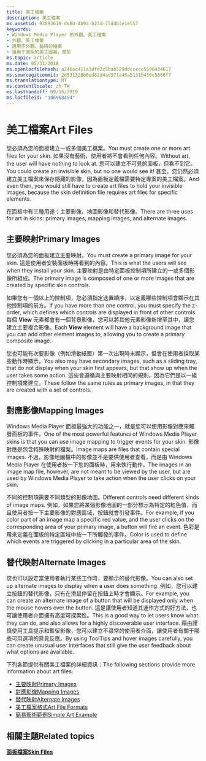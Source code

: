 ```yaml
---
title: 美工檔案
description: 美工檔案
ms.assetid: 93893610-de8d-4b9a-b23d-75ddb3e1e557
keywords:
- Windows Media Player 的外觀、美工檔案
- 外觀、美工檔案
- 適用于外觀、藝術的檔案
- 適用于面板的美工圖案，關於
ms.topic: article
ms.date: 05/31/2018
ms.openlocfilehash: a246ac411a3dfe2c5bab529ddcccce5596434617
ms.sourcegitcommit: 2d531328b6ed82d4ad971a45a5131b430c5866f7
ms.translationtype: MT
ms.contentlocale: zh-TW
ms.lasthandoff: 09/16/2019
ms.locfileid: "106968454"
---
```

# <a name="art-files"></a><span data-ttu-id="b321e-107">美工檔案</span><span class="sxs-lookup"><span data-stu-id="b321e-107">Art Files</span></span>

<span data-ttu-id="b321e-108">您必須為您的面板建立一或多個美工檔案。</span><span class="sxs-lookup"><span data-stu-id="b321e-108">You must create one or more art files for your skin.</span></span> <span data-ttu-id="b321e-109">如果沒有藝術，使用者將不會看到任何內容。</span><span class="sxs-lookup"><span data-stu-id="b321e-109">Without art, the user will have nothing to look at.</span></span> <span data-ttu-id="b321e-110">您可以建立不可見的面板，但看不到它。</span><span class="sxs-lookup"><span data-stu-id="b321e-110">You could create an invisible skin, but no one would see it!</span></span> <span data-ttu-id="b321e-111">甚至，您仍然必須建立美工檔案來保存隱藏的影像，因為面板定義檔需要特定專案的美工檔案。</span><span class="sxs-lookup"><span data-stu-id="b321e-111">And even then, you would still have to create art files to hold your invisible images, because the skin definition file requires art files for specific elements.</span></span>

<span data-ttu-id="b321e-112">在面板中有三種用途：主要影像、地圖影像和替代影像。</span><span class="sxs-lookup"><span data-stu-id="b321e-112">There are three uses for art in skins: primary images, mapping images, and alternate images.</span></span>

## <a name="primary-images"></a><span data-ttu-id="b321e-113">主要映射</span><span class="sxs-lookup"><span data-stu-id="b321e-113">Primary Images</span></span>

<span data-ttu-id="b321e-114">您必須為您的面板建立主要映射。</span><span class="sxs-lookup"><span data-stu-id="b321e-114">You must create a primary image for your skin.</span></span> <span data-ttu-id="b321e-115">這是使用者安裝面板時將看到的內容。</span><span class="sxs-lookup"><span data-stu-id="b321e-115">This is what the users will see when they install your skin.</span></span> <span data-ttu-id="b321e-116">主要映射是由特定面板控制項所建立的一或多個影像所組成。</span><span class="sxs-lookup"><span data-stu-id="b321e-116">The primary image is composed of one or more images that are created by specific skin controls.</span></span>

<span data-ttu-id="b321e-117">如果您有一個以上的控制項，您必須指定迭置順序，以定義哪些控制項會顯示在其他控制項的前方。</span><span class="sxs-lookup"><span data-stu-id="b321e-117">If you have more than one control, you must specify the z-order, which defines which controls are displayed in front of other controls.</span></span> <span data-ttu-id="b321e-118">每個 **View** 元素都會有一個背景影像，您可以將其他元素影像新增至其中，讓您建立主要複合影像。</span><span class="sxs-lookup"><span data-stu-id="b321e-118">Each **View** element will have a background image that you can add other element images to, allowing you to create a primary composite image.</span></span>

<span data-ttu-id="b321e-119">您也可能有次要影像（例如滑動紙匣）第一次出現時未顯示，但會在使用者採取某些動作時顯示。</span><span class="sxs-lookup"><span data-stu-id="b321e-119">You also may have secondary images, such as a sliding tray, that do not display when your skin first appears, but that show up when the user takes some action.</span></span> <span data-ttu-id="b321e-120">這些會遵循與主要映射相同的規則，因為它們是以一組控制項來建立。</span><span class="sxs-lookup"><span data-stu-id="b321e-120">These follow the same rules as primary images, in that they are created with a set of controls.</span></span>

## <a name="mapping-images"></a><span data-ttu-id="b321e-121">對應影像</span><span class="sxs-lookup"><span data-stu-id="b321e-121">Mapping Images</span></span>

<span data-ttu-id="b321e-122">Windows Media Player 面板最強大的功能之一，就是您可以使用影像對應來觸發面板的事件。</span><span class="sxs-lookup"><span data-stu-id="b321e-122">One of the most powerful features of Windows Media Player skins is that you can use image mapping to trigger events for your skin.</span></span> <span data-ttu-id="b321e-123">影像對應是包含特殊映射的檔案。</span><span class="sxs-lookup"><span data-stu-id="b321e-123">Image maps are files that contain special images.</span></span> <span data-ttu-id="b321e-124">不過，影像地圖檔中的影像並不是要供使用者查看，而是由 Windows Media Player 在使用者按一下您的面板時，用來執行動作。</span><span class="sxs-lookup"><span data-stu-id="b321e-124">The images in an image map file, however, are not meant to be viewed by the user, but are used by Windows Media Player to take action when the user clicks on your skin.</span></span>

<span data-ttu-id="b321e-125">不同的控制項需要不同類型的影像地圖。</span><span class="sxs-lookup"><span data-stu-id="b321e-125">Different controls need different kinds of image maps.</span></span> <span data-ttu-id="b321e-126">例如，如果您將某個影像地圖的一部分標示為特定的紅色值，而且使用者按一下主要影像的對應區域，按鈕就會引發事件。</span><span class="sxs-lookup"><span data-stu-id="b321e-126">For example, if you color part of an image map a specific red value, and the user clicks on the corresponding area of your primary image, a button will fire an event.</span></span> <span data-ttu-id="b321e-127">色彩是用來定義在面板的特定區域中按一下所觸發的事件。</span><span class="sxs-lookup"><span data-stu-id="b321e-127">Color is used to define which events are triggered by clicking in a particular area of the skin.</span></span>

## <a name="alternate-images"></a><span data-ttu-id="b321e-128">替代映射</span><span class="sxs-lookup"><span data-stu-id="b321e-128">Alternate Images</span></span>

<span data-ttu-id="b321e-129">您也可以設定當使用者執行某些工作時，要顯示的替代影像。</span><span class="sxs-lookup"><span data-stu-id="b321e-129">You can also set up alternate images to display when a user does something.</span></span> <span data-ttu-id="b321e-130">例如，您可以建立按鈕的替代影像，只有在滑鼠停留在按鈕上時才會顯示。</span><span class="sxs-lookup"><span data-stu-id="b321e-130">For example, you can create an alternate image of a button that will be displayed only when the mouse hovers over the button.</span></span> <span data-ttu-id="b321e-131">這是讓使用者知道其運作方式的好方法，也可讓使用者介面擁有高度可探索性。</span><span class="sxs-lookup"><span data-stu-id="b321e-131">This is a good way to let users know what they can do, and also allows for a highly discoverable user interface.</span></span> <span data-ttu-id="b321e-132">藉由謹慎使用工具提示和暫留影像，您可以建立不尋常的使用者介面，讓使用者有關于哪些可用選項的意見反應。</span><span class="sxs-lookup"><span data-stu-id="b321e-132">By using ToolTips and hover images carefully, you can create unusual user interfaces that still give the user feedback about what options are available.</span></span>

<span data-ttu-id="b321e-133">下列各節提供有關美工檔案的詳細資訊：</span><span class="sxs-lookup"><span data-stu-id="b321e-133">The following sections provide more information about art files:</span></span>

-   [<span data-ttu-id="b321e-134">主要映射</span><span class="sxs-lookup"><span data-stu-id="b321e-134">Primary Images</span></span>](primary-images.md)
-   [<span data-ttu-id="b321e-135">對應影像</span><span class="sxs-lookup"><span data-stu-id="b321e-135">Mapping Images</span></span>](mapping-images.md)
-   [<span data-ttu-id="b321e-136">替代映射</span><span class="sxs-lookup"><span data-stu-id="b321e-136">Alternate Images</span></span>](alternate-images.md)
-   [<span data-ttu-id="b321e-137">美工檔案格式</span><span class="sxs-lookup"><span data-stu-id="b321e-137">Art File Formats</span></span>](art-file-formats.md)
-   [<span data-ttu-id="b321e-138">簡易藝術範例</span><span class="sxs-lookup"><span data-stu-id="b321e-138">Simple Art Example</span></span>](simple-art-example.md)

## <a name="related-topics"></a><span data-ttu-id="b321e-139">相關主題</span><span class="sxs-lookup"><span data-stu-id="b321e-139">Related topics</span></span>

<dl> <dt>

[<span data-ttu-id="b321e-140">**面板檔案**</span><span class="sxs-lookup"><span data-stu-id="b321e-140">**Skin Files**</span></span>](skin-files.md)
</dt> </dl>

 

 





